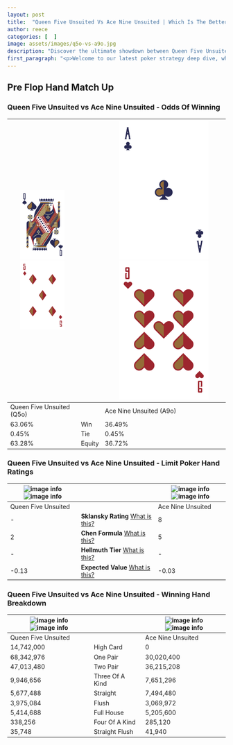 ```yaml
---
layout: post
title:  "Queen Five Unsuited Vs Ace Nine Unsuited | Which Is The Better Hand In Poker? A Complete Guide"
author: reece
categories: [  ]
image: assets/images/q5o-vs-a9o.jpg
description: "Discover the ultimate showdown between Queen Five Unsuited and Ace Nine Unsuited in poker! Uncover the odds, strategies, and scenarios where one hand triumphs over the other. Get ready to up your poker game with this thrilling analysis."
first_paragraph: "<p>Welcome to our latest poker strategy deep dive, where we're pitting two distinct hands against each other in a high-stakes showdown: Queen Five Unsuited vs Ace Nine Unsuited.</p><p>In the dynamic world of poker, every decision counts, and knowing which hand holds the upper hand is key to your success at the table.</p><p>In this article, we'll dissect these two hands, explore the scenarios where one dominates the other, and equip you with the knowledge to make strategic choices that can tip the odds in your favor.</p><p>Get ready to unravel the intriguing dynamics of these poker hands and elevate your game to new heights.</p>"
---
```




[comment]: # (sp0)

## Pre Flop Hand Match Up

<div class="table hand-ratings" markdown="1"> 



### Queen Five Unsuited vs Ace Nine Unsuited - Odds Of Winning


    
| ![image info](assets/images/hand1/q.png) ![image info](assets/images/hand1/5o.png) |  | ![image info](assets/images/hand2/a.png) ![image info](assets/images/hand2/9o.png) |
| -------- | -------- | -------- |
| Queen Five Unsuited (Q5o) |  | Ace Nine Unsuited (A9o) |
| 63.06% | Win | 36.49% |
| 0.45% | Tie | 0.45% |
| 63.28% | Equity | 36.72% |




[comment]: # (sp1)



### Queen Five Unsuited vs Ace Nine Unsuited - Limit Poker Hand Ratings


    
| ![image info](https://www.riverpairs.com/assets/images/hand1/q.png) ![image info](https://www.riverpairs.com/assets/images/hand1/5o.png) |  | ![image info](https://www.riverpairs.com/assets/images/hand2/a.png) ![image info](https://www.riverpairs.com/assets/images/hand2/9o.png) |
| -------- | -------- | -------- |
| Queen Five Unsuited |  | Ace Nine Unsuited |
| - | **Sklansky Rating** [What is this?](/sklansky-rating-explained) | 8 |
| 2 | **Chen Formula** [What is this?](/chen-formula-explained) | 5 |
| - | **Hellmuth Tier** [What is this?](/Hellmuth-tier-explained) | - |
| -0.13 | **Expected Value** [What is this?](/expected-value-explained) | -0.03 |




[comment]: # (sp2)



### Queen Five Unsuited vs Ace Nine Unsuited - Winning Hand Breakdown


    
| ![image info](https://www.riverpairs.com/assets/images/hand1/q.png) ![image info](https://www.riverpairs.com/assets/images/hand1/5o.png) |  | ![image info](https://www.riverpairs.com/assets/images/hand2/a.png) ![image info](https://www.riverpairs.com/assets/images/hand2/9o.png) |
| -------- | -------- | -------- |
| Queen Five Unsuited |  | Ace Nine Unsuited |
| 14,742,000 | High Card | 0 |
| 68,342,976 | One Pair | 30,020,400 |
| 47,013,480 | Two Pair | 36,215,208 |
| 9,946,656 | Three Of A Kind | 7,651,296 |
| 5,677,488 | Straight | 7,494,480 |
| 3,975,084 | Flush | 3,069,972 |
| 5,414,688 | Full House | 5,205,600 |
| 338,256 | Four Of A Kind | 285,120 |
| 35,748 | Straight Flush | 41,940 |




[comment]: # (sp3)



</div>

[comment]: # (sp4)



[comment]: # (sp5)

